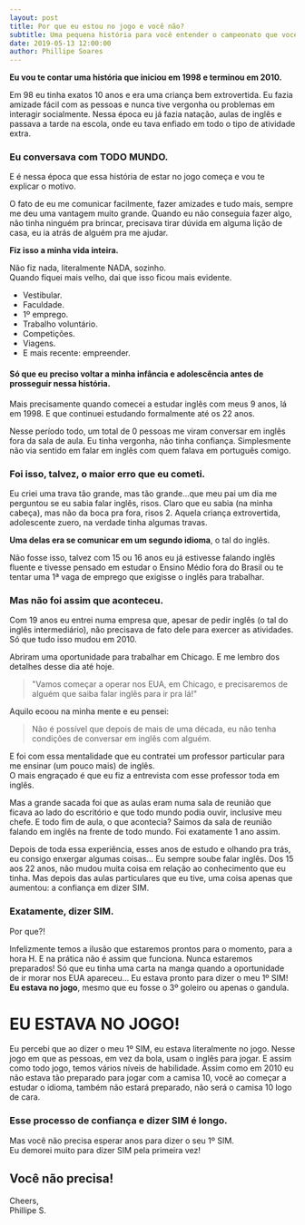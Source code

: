 ```yaml
---
layout: post
title: Por que eu estou no jogo e você não?
subtitle: Uma pequena história para você entender o campeonato que você está perdendo
date: 2019-05-13 12:00:00
author: Phillipe Soares
---
```

**Eu vou te contar uma história que iniciou em 1998 e terminou em 2010.**

Em 98 eu tinha exatos 10 anos e era uma criança bem extrovertida. Eu fazia amizade fácil com as pessoas e nunca tive vergonha ou problemas em interagir socialmente. Nessa época eu já fazia natação, aulas de inglês e passava a tarde na escola, onde eu tava enfiado em todo o tipo de atividade extra.

### Eu conversava com TODO MUNDO.

E é nessa época que essa história de estar no jogo começa e vou te explicar o motivo.

O fato de eu me comunicar facilmente, fazer amizades e tudo mais, sempre me deu uma vantagem muito grande.
Quando eu não conseguia fazer algo, não tinha ninguém pra brincar, precisava tirar dúvida em alguma lição de casa, eu ia atrás de alguém pra me ajudar.

**Fiz isso a minha vida inteira.**

Não fiz nada, literalmente NADA, sozinho.  
Quando fiquei mais velho, dai que isso ficou mais evidente.

- Vestibular.
- Faculdade.
- 1º emprego.
- Trabalho voluntário.
- Competições.
- Viagens.
- E mais recente: empreender.

#### Só que eu preciso voltar a minha infância e adolescência antes de prosseguir nessa história.

Mais precisamente quando comecei a estudar inglês com meus 9 anos, lá em 1998.
E que continuei estudando formalmente até os 22 anos.

Nesse período todo, um total de 0 pessoas me viram conversar em inglês fora da sala de aula.
Eu tinha vergonha, não tinha confiança. Simplesmente não via sentido em falar em inglês com quem falava em português comigo.

### Foi isso, talvez, o maior erro que eu cometi.
Eu criei uma trava tão grande, mas tão grande…que meu pai um dia me perguntou se eu sabia falar inglês, risos.
Claro que eu sabia (na minha cabeça), mas não da boca pra fora, risos 2.
Aquela criança extrovertida, adolescente zuero, na verdade tinha algumas travas.  

**Uma delas era se comunicar em um segundo idioma**, o tal do inglês.

Não fosse isso, talvez com 15 ou 16 anos eu já estivesse falando inglês fluente e tivesse pensado em estudar o Ensino Médio fora do Brasil ou te tentar uma 1ª vaga de emprego que exigisse o inglês para trabalhar.

### Mas não foi assim que aconteceu.

Com 19 anos eu entrei numa empresa que, apesar de pedir inglês (o tal do inglês intermediário), não precisava de fato dele para exercer as atividades.
Só que tudo isso mudou em 2010.

Abriram uma oportunidade para trabalhar em Chicago. E me lembro dos detalhes desse dia até hoje.

> "Vamos começar a operar nos EUA, em Chicago, e precisaremos de alguém que saiba falar inglês para ir pra lá!"

Aquilo ecoou na minha mente e eu pensei:
> Não é possível que depois de mais de uma década, eu não tenha condições de conversar em inglês com alguém.

E foi com essa mentalidade que eu contratei um professor particular para me ensinar (um pouco mais) de inglês.  
O mais engraçado é que eu fiz a entrevista com esse professor toda em inglês.

Mas a grande sacada foi que as aulas eram numa sala de reunião que ficava ao lado do escritório e que todo mundo podia ouvir, inclusive meu chefe. E todo fim de aula, o que acontecia? Saimos da sala de reunião falando em inglês na frente de todo mundo. Foi exatamente 1 ano assim.

Depois de toda essa experiência, esses anos de estudo e olhando pra trás, eu consigo enxergar algumas coisas…
Eu sempre soube falar inglês. Dos 15 aos 22 anos, não mudou muita coisa em relação ao conhecimento que eu tinha.
Mas depois das aulas particulares que eu tive, uma coisa apenas que aumentou: a confiança em dizer SIM.

### Exatamente, dizer SIM.

Por que?!

Infelizmente temos a ilusão que estaremos prontos para o momento, para a hora H. E na prática não é assim que funciona. Nunca estaremos preparados! Só que eu tinha uma carta na manga quando a oportunidade de ir morar nos EUA apareceu… Eu estava pronto para dizer o meu 1º SIM! **Eu estava no jogo**, mesmo que eu fosse o 3º goleiro ou apenas o gandula.

# EU ESTAVA NO JOGO!

Eu percebi que ao dizer o meu 1º SIM, eu estava literalmente no jogo. Nesse jogo em que as pessoas, em vez da bola, usam o inglês para jogar. E assim como todo jogo, temos vários níveis de habilidade. Assim como em 2010 eu não estava tão preparado para jogar com a camisa 10, você ao começar a estudar o idioma, também não estará preparado, não será o camisa 10 logo de cara.

### Esse processo de confiança e dizer SIM é longo.

Mas você não precisa esperar anos para dizer o seu 1º SIM.  
Eu demorei muito para dizer SIM pela primeira vez!

## Você não precisa!

Cheers,  
Phillipe S.

